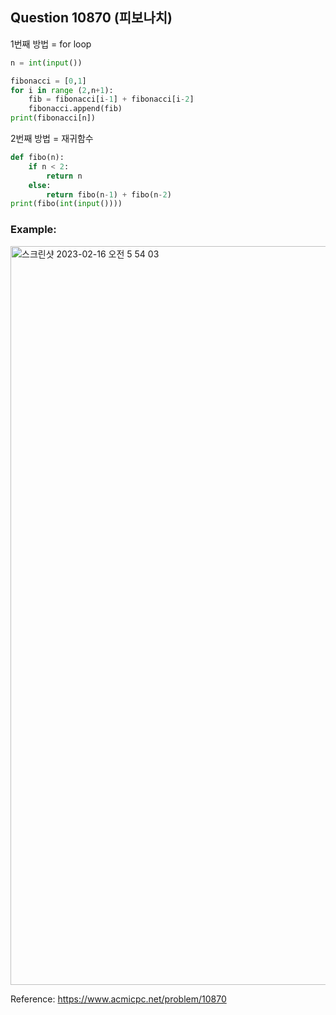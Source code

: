 ## Question 10870 (피보나치)


1번째 방법 = for loop
```python 3
n = int(input())

fibonacci = [0,1]
for i in range (2,n+1):
    fib = fibonacci[i-1] + fibonacci[i-2]
    fibonacci.append(fib)
print(fibonacci[n])

```

2번째 방법 = 재귀함수
```python 3
def fibo(n):
    if n < 2:
        return n
    else:
        return fibo(n-1) + fibo(n-2)
print(fibo(int(input())))
```


### Example:
<img width="1182" alt="스크린샷 2023-02-16 오전 5 54 03" src="https://user-images.githubusercontent.com/107760647/219156330-bdc8b1e6-1b6e-4b8f-89c2-ee4f09813ce2.png">


Reference:
https://www.acmicpc.net/problem/10870
